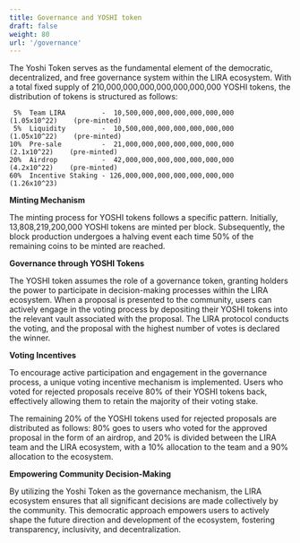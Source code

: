 ```yaml
---
title: Governance and YOSHI token
draft: false
weight: 80
url: '/governance'
---
```


The Yoshi Token serves as the fundamental element of the democratic,
decentralized, and free governance system within the LIRA ecosystem.
With a total fixed supply of 210,000,000,000,000,000,000,000 YOSHI
tokens, the distribution of tokens is structured as follows:


     5%  Team LIRA         -  10,500,000,000,000,000,000,000   (1.05x10^22)    (pre-minted)
     5%  Liquidity         -  10,500,000,000,000,000,000,000   (1.05x10^22)    (pre-minted)
    10%  Pre-sale          -  21,000,000,000,000,000,000,000    (2.1x10^22)    (pre-minted)
    20%  Airdrop           -  42,000,000,000,000,000,000,000    (4.2x10^22)    (pre-minted)
    60%  Incentive Staking - 126,000,000,000,000,000,000,000   (1.26x10^23)

**Minting Mechanism**

The minting process for YOSHI tokens follows a
specific pattern. Initially, 13,808,219,200,000 YOSHI tokens are
minted per block. Subsequently, the block production undergoes a
halving event each time 50% of the remaining coins to be minted are
reached.

**Governance through YOSHI Tokens**

The YOSHI token assumes the role
of a governance token, granting holders the power to participate in
decision-making processes within the LIRA ecosystem. When a proposal
is presented to the community, users can actively engage in the voting
process by depositing their YOSHI tokens into the relevant vault
associated with the proposal. The LIRA protocol conducts the voting,
and the proposal with the highest number of votes is declared the
winner.

**Voting Incentives**

To encourage active participation and
engagement in the governance process, a unique voting incentive
mechanism is implemented. Users who voted for rejected proposals
receive 80% of their YOSHI tokens back, effectively allowing them to
retain the majority of their voting stake.

The remaining 20% of the YOSHI tokens used for rejected proposals are
distributed as follows: 80% goes to users who voted for the approved
proposal in the form of an airdrop, and 20% is divided between the
LIRA team and the LIRA ecosystem, with a 10% allocation to the team
and a 90% allocation to the ecosystem.

**Empowering Community Decision-Making**

By utilizing the Yoshi Token
as the governance mechanism, the LIRA ecosystem ensures that all
significant decisions are made collectively by the community. This
democratic approach empowers users to actively shape the future
direction and development of the ecosystem, fostering transparency,
inclusivity, and decentralization.